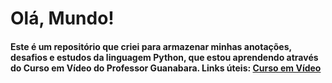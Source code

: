 # Olá, Mundo!
#### Este é um repositório que criei para armazenar minhas anotações, desafios e estudos da linguagem Python, que estou aprendendo através do Curso em Vídeo do Professor Guanabara. Links úteis: [Curso em Vídeo](https://www.cursoemvideo.com/cursos/)
